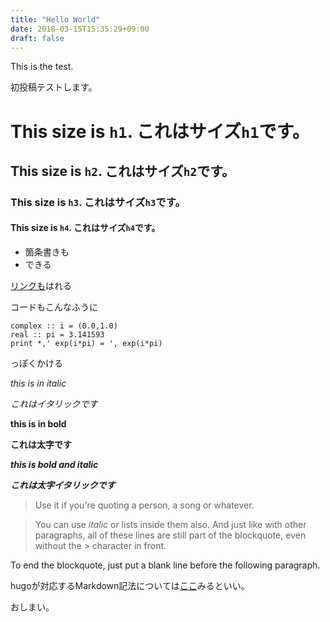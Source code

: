 ```yaml
---
title: "Hello World"
date: 2018-03-15T15:35:29+09:00
draft: false
---
```


This is the test.

初投稿テストします。

# This size is `h1`. これはサイズ`h1`です。
## This size is `h2`. これはサイズ`h2`です。
### This size is `h3`. これはサイズ`h3`です。
#### This size is `h4`. これはサイズ`h4`です。


* 箇条書きも
* できる

[リンクも](https://github.com/kottn)はれる


コードもこんなふうに

```
complex :: i = (0.0,1.0)
real :: pi = 3.141593
print *,' exp(i*pi) = ', exp(i*pi)
```

っぽくかける

*this is in italic*

*これはイタリックです*

**this is in bold**

**これは太字です**


***this is bold and italic***

***これは太字イタリックです***

> Use it if you're quoting a person, a song or whatever.

> You can use *italic* or lists inside them also.
And just like with other paragraphs,
all of these lines are still
part of the blockquote, even without the > character in front.

To end the blockquote, just put a blank line before the following
paragraph.

hugoが対応するMarkdown記法については[ここ](https://sourceforge.net/p/hugo-generator/wiki/markdown_syntax/)みるといい。

おしまい。
